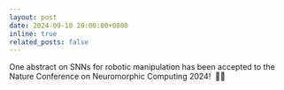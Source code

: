 ```yaml
---
layout: post
date: 2024-09-10 20:00:00+0800
inline: true
related_posts: false
---
```


One abstract on SNNs for robotic manipulation has been accepted to the Nature Conference on Neuromorphic Computing 2024! &nbsp;🎉🎉
